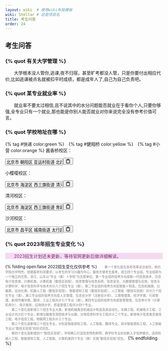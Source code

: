 ```yaml
---
layout: wiki  # 使用wiki布局模板
wiki: Stellar # 这是项目名
title: 考生问答
order: 24
---
```

## 考生问答
### {% quot 有关大学管理 %}

<div class="tag-plugin note" style="">
<div class="body">
        <p>&emsp;&emsp;大学根本没人管你,逃课,夜不归宿，甚至旷考都没人管，只是你要付出相应代价,比如逃课被点名就被扣平时成绩，都是成年人了,自己为自己负责吧。</p>
    </div>
</div>
    

### {% quot 某专业就业率 %}

<div class="tag-plugin note" style="">
<div class="body">
        <p>&emsp;&emsp;就业率不要太过相信,且不说其中的水分问题能否就业在于看你个人,只要你够强,全专业只有一个就业,那也能是你别人能否就业对你来说完全没有参考价值可言。</p>
    </div>
</div>
    


### {% quot 学校地址在哪 %}

{% tag #快递 color:green %}&emsp;{% tag #健翔桥 color:yellow %}&emsp;{% tag #小营 color:orange %}
酱香桥校区：<div class="tag-plugin copy" style="width:100%;"><input class="copy-area" readonly="" id="copy_5" value="北京市 朝阳区 亚运村街道 北四环中路35号 北京信息科技大学健翔桥校区 邮编：100016"><button class="copy-btn" onclick="util.copy(&quot;copy_5&quot;,&quot;已复制至剪贴板&quot;)"><svg class="icon copy-btn" viewBox="0 0 16 16" version="1.1" width="16" height="16" aria-hidden="true"><path fill-rule="evenodd" d="M5.75 1a.75.75 0 00-.75.75v3c0 .414.336.75.75.75h4.5a.75.75 0 00.75-.75v-3a.75.75 0 00-.75-.75h-4.5zm.75 3V2.5h3V4h-3zm-2.874-.467a.75.75 0 00-.752-1.298A1.75 1.75 0 002 3.75v9.5c0 .966.784 1.75 1.75 1.75h8.5A1.75 1.75 0 0014 13.25v-9.5a1.75 1.75 0 00-.874-1.515.75.75 0 10-.752 1.298.25.25 0 01.126.217v9.5a.25.25 0 01-.25.25h-8.5a.25.25 0 01-.25-.25v-9.5a.25.25 0 01.126-.217z"></path></svg></button></div>

小樱嘤校区：<div class="tag-plugin copy" style="width:100%;"><input class="copy-area" readonly="" id="copy_30" value="北京市 海淀区 西三旗街道 清河小营东路12号 北京信息科技大学小营校区 邮编：100192"><button class="copy-btn" onclick="util.copy(&quot;copy_30&quot;,&quot;已复制至剪贴板&quot;)"><svg class="icon copy-btn" viewBox="0 0 16 16" version="1.1" width="16" height="16" aria-hidden="true"><path fill-rule="evenodd" d="M5.75 1a.75.75 0 00-.75.75v3c0 .414.336.75.75.75h4.5a.75.75 0 00.75-.75v-3a.75.75 0 00-.75-.75h-4.5zm.75 3V2.5h3V4h-3zm-2.874-.467a.75.75 0 00-.752-1.298A1.75 1.75 0 002 3.75v9.5c0 .966.784 1.75 1.75 1.75h8.5A1.75 1.75 0 0014 13.25v-9.5a1.75 1.75 0 00-.874-1.515.75.75 0 10-.752 1.298.25.25 0 01.126.217v9.5a.25.25 0 01-.25.25h-8.5a.25.25 0 01-.25-.25v-9.5a.25.25 0 01.126-.217z"></path></svg></button></div>

清河校区：<div class="tag-plugin copy" style="width:100%;"><input class="copy-area" readonly="" id="copy_31" value="北京市 海淀区 西三旗街道 育新花园西路 北京信息科技大学清河校区 邮编：100192"><button class="copy-btn" onclick="util.copy(&quot;copy_31&quot;,&quot;已复制至剪贴板&quot;)"><svg class="icon copy-btn" viewBox="0 0 16 16" version="1.1" width="16" height="16" aria-hidden="true"><path fill-rule="evenodd" d="M5.75 1a.75.75 0 00-.75.75v3c0 .414.336.75.75.75h4.5a.75.75 0 00.75-.75v-3a.75.75 0 00-.75-.75h-4.5zm.75 3V2.5h3V4h-3zm-2.874-.467a.75.75 0 00-.752-1.298A1.75 1.75 0 002 3.75v9.5c0 .966.784 1.75 1.75 1.75h8.5A1.75 1.75 0 0014 13.25v-9.5a1.75 1.75 0 00-.874-1.515.75.75 0 10-.752 1.298.25.25 0 01.126.217v9.5a.25.25 0 01-.25.25h-8.5a.25.25 0 01-.25-.25v-9.5a.25.25 0 01.126-.217z"></path></svg></button></div>

沙河校区：<div class="tag-plugin copy" style="width:100%;"><input class="copy-area" readonly="" id="copy_36" value="北京市 昌平区 城南街道 太行路55号 北京信息科技大学太行路校区 邮编：102206"><button class="copy-btn" onclick="util.copy(&quot;copy_36&quot;,&quot;已复制至剪贴板&quot;)"><svg class="icon copy-btn" viewBox="0 0 16 16" version="1.1" width="16" height="16" aria-hidden="true"><path fill-rule="evenodd" d="M5.75 1a.75.75 0 00-.75.75v3c0 .414.336.75.75.75h4.5a.75.75 0 00.75-.75v-3a.75.75 0 00-.75-.75h-4.5zm.75 3V2.5h3V4h-3zm-2.874-.467a.75.75 0 00-.752-1.298A1.75 1.75 0 002 3.75v9.5c0 .966.784 1.75 1.75 1.75h8.5A1.75 1.75 0 0014 13.25v-9.5a1.75 1.75 0 00-.874-1.515.75.75 0 10-.752 1.298.25.25 0 01.126.217v9.5a.25.25 0 01-.25.25h-8.5a.25.25 0 01-.25-.25v-9.5a.25.25 0 01.126-.217z"></path></svg></button></div>


### {% quot 2023年招生专业变化 %}

<div class="tag-plugin note" style="background:#f4daf1;color:#822777;border:0px;">
<div class="body">
        <p>&emsp;&emsp;2023招生计划还未更新，等待官网更新后做详细解读。</p>
    </div>
</div>

<font size=2>{% folding open:false 2022招生变化仅供参考 %}</font>
<font size=1 color=gray>&emsp;&emsp;第一个变化是在高考改革试点省份，依托学校办学特色，依据报考科目要求，以考生的学习兴趣为中心，服务方便考生报考。成立四个专业组。专业组即为—个独立的志愿。浙江、山东以“专业（类）＋学校”为志愿单位。第一专业组的培养方向是新—代信息技术，包含电子信息类、计算机类、计算机类（勤信实验班）、信息管理与信息系统、信息安全、大数据管理与应用、信息与计算科学、电子信息科学与技术共计八个招生专业（类），第二专业组的培养方向是智能＋制造，包含机械类、仪器类、自动化类、机器人工程（勤信实验班）、智能感知工程（勤信实验班）、人工智能（勤信实验班）共计六个招生专业（类），第三专业组的培养方向是人文管理，包含会计学（注册会计师）、工商管理类、经济学类、行政管理、新闻传播学类、翻译、工业工程共计七个专业（类），第四专业组的培养方向是智慧管理，包含审计学（计算机审计）、电子商务、应用统计学、质虽管理工程共计四个专业。</font></br>
<font size=1 color=gray>&emsp;&emsp;第二个变化是新增三个招生专业大类，新墙机械类含机城设计制造及其自动化，车辆工程、机械电子工程、工业设计共计匹个专业，新增仪器类含测控技术与仪器、光电信息科学与工程共计二个专业，新增电子信息类含逄信工程、电子信息工程、物联网工程共计三个专业。</font></br>
<font size=1 color=gray>&emsp;&emsp;第三个变化是新增三个招生专业，分别是智能感知工程、人工智能、翻译专业，其中智能感知工程、人工智能专业以“勤信实验班”的形式招生。</font></br>
<font size=1 color=gray>&emsp;&emsp;第四个变化是新增四个“勤信实验班”，学校精心打造信息特色鲜明、跨学科专业的创新入才培养模式，选择机器人工程、智能感知工程、人工智能、计算机类四个专业（类）实施“勤信实验班”招生。</font>
{% endfolding %}


